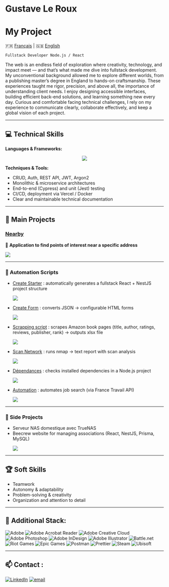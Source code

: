 
# Gustave Le Roux
# My Project

🇫🇷 [Français](./README.md) | 🇬🇧 [English](./README.eng.md)

`Fullstack Developer Node.js / React`

The web is an endless field of exploration where creativity, technology, and impact meet — and that’s what made me dive into fullstack development.
My unconventional background allowed me to explore different worlds, from a publishing master’s degree in England to hands-on craftsmanship. These experiences taught me rigor, precision, and above all, the importance of understanding client needs.
I enjoy designing accessible interfaces, building efficient back-end solutions, and learning something new every day. Curious and comfortable facing technical challenges, I rely on my experience to communicate clearly, collaborate effectively, and keep a global vision of each project.

---

## 💻 Technical Skills

**Languages & Frameworks:**

<p align="center"> <a href="https://skillicons.dev"> <img src="https://skillicons.dev/icons?i=discord,obsidian,figma,ai,git,gitlab,html,css,react,vite,tailwind,js,ts,nestjs,prisma,mysql,cypress,jest,postman,nginx,docker,vercel,aws"> </a> </p>

**Techniques & Tools:**
- CRUD, Auth, REST API, JWT, Argon2
- Monolithic & microservice architectures
- End-to-end (Cypress) and unit (Jest) testing
- CI/CD, deployment via Vercel / Docker
- Clear and maintainable technical documentation

---

## 📂 Main Projects
### [Nearby]()
📌 **Application to find points of interest near a specific address**
<p><img src="https://img.shields.io/badge/Stack_:-React,_REST_API,_Formik_&_Yup,_Zustand,-blue"></p>

---

### 🤖 Automation Scripts
- [Create Starter](https://github.com/Scribbl3r/create-starter) : automatically generates a fullstack React + NestJS project structure
  <p><img src="https://img.shields.io/badge/Stack_:-JS-blue"></p>  
- [Create Form](https://github.com/Scribbl3r/create-form) : converts JSON → configurable HTML forms
  <p><img src="https://img.shields.io/badge/Stack_:-JS-blue"></p>
- [Scrapping script](https://github.com/Scribbl3r/web-scrapping-app) : scrapes Amazon book pages (title, author, ratings, reviews, publisher, rank) → outputs xlsx file
  <p><img src="https://img.shields.io/badge/Stack_:-python-blue"></p>
- [Scan Network](https://gist.github.com/Scribbl3r/e243777a11c7b7d21c68382521cd2f22) : runs nmap → text report with scan analysis
  <p><img src="https://img.shields.io/badge/Stack_:-python-blue"></p>
- [Dépendances](https://github.com/Scribbl3r/dep-checker) : checks installed dependencies in a Node.js project
  <p><img src="https://img.shields.io/badge/Stack_:-js-blue"></p>
- [Automation](https://github.com/Scribbl3r/automation_n8n-job_hunting) : automates job search (via France Travail API)
  <p><img src="https://img.shields.io/badge/Stack_:-js_and_n8n-blue"></p>

---

### 🔧 Side Projects
- Serveur NAS domestique avec TrueNAS   
- Beecrew website for managing associations (React, NestJS, Prisma, MySQL)
  <p><img src="https://img.shields.io/badge/Stack_:-React,_Nest.Js_Prisma_MySQL,_Verce-blue"></p> 

---

## 🏆 Soft Skills
- Teamwork
- Autonomy & adaptability
- Problem-solving & creativity
- Organization and attention to detail

---

## 🚀 Additional Stack:
![Adobe](https://img.shields.io/badge/adobe-%23FF0000.svg?style=for-the-badge&logo=adobe&logoColor=white) ![Adobe Acrobat Reader](https://img.shields.io/badge/Adobe%20Acrobat%20Reader-EC1C24.svg?style=for-the-badge&logo=Adobe%20Acrobat%20Reader&logoColor=white) ![Adobe Creative Cloud](https://img.shields.io/badge/Adobe%20Creative%20Cloud-DA1F26.svg?style=for-the-badge&logo=Adobe%20Creative%20Cloud&logoColor=white) ![Adobe Photoshop](https://img.shields.io/badge/adobe%20photoshop-%2331A8FF.svg?style=for-the-badge&logo=adobe%20photoshop&logoColor=white) ![Adobe InDesign](https://img.shields.io/badge/Adobe%20InDesign-49021F?style=for-the-badge&logo=adobeindesign&logoColor=FF3366) ![Adobe Illustrator](https://img.shields.io/badge/adobe%20illustrator-%23FF9A00.svg?style=for-the-badge&logo=adobe%20illustrator&logoColor=white) ![Battle.net](https://img.shields.io/badge/battle.net-%2300AEFF.svg?style=for-the-badge&logo=battle.net&logoColor=white) ![Riot Games](https://img.shields.io/badge/riotgames-D32936.svg?style=for-the-badge&logo=riotgames&logoColor=white) ![Epic Games](https://img.shields.io/badge/epicgames-%23313131.svg?style=for-the-badge&logo=epicgames&logoColor=white) ![Postman](https://img.shields.io/badge/Postman-FF6C37?style=for-the-badge&logo=postman&logoColor=white) ![Prettier](https://img.shields.io/badge/prettier-%23F7B93E.svg?style=for-the-badge&logo=prettier&logoColor=black) ![Steam](https://img.shields.io/badge/steam-%23000000.svg?style=for-the-badge&logo=steam&logoColor=white) ![Ubisoft](https://img.shields.io/badge/Ubisoft-%23F5F5F5.svg?style=for-the-badge&logo=Ubisoft&logoColor=black)

---

## 📫 Contact :
[![LinkedIn](https://img.shields.io/badge/LinkedIn-%230077B5.svg?logo=linkedin&logoColor=white)](https://linkedin.com/in/gustave-le-roux) [![email](https://img.shields.io/badge/Email-D14836?logo=gmail&logoColor=white)](mailto:lerouxgustave3@gmail.com) 

